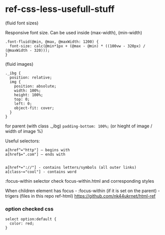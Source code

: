 # ref-css-less-usefull-stuff 


(fluid font sizes)

Responsive font size.
Can be used inside (max-width), (min-width)

```
.font-fluid(@min, @max, @maxWidth: 1200) {
  font-size: calc(@min*1px + (@max - @min) * ((100vw - 320px) / (@maxWidth - 320)));
}
```


(fluid images)

```
._ibg {
  position: relative;
  img {
    position: absolute;
    width: 100%;
    height: 100%;
    top: 0;
    left: 0;
    object-fit: cover;
  }
}
```

for parent (with class ._ibg)
`padding-bottom: 100%;` (or hieght of image / width of image %)

Useful selectors:
```
a[href^="http"] — begins with
a[href$=".com"] — ends with


a[href*="://"] - contains letters/symbols (all outer links)
a[class~="cool"] - contains word
```


:focus-within selector
check focus-within.html and corresponding styles

When children element has focus - :focus-within (if it is set on the parent) - trigers (files in this repo ref-html) https://github.com/nk44ukrnet/html-ref

### option checked css

```
select option:default {
  color: red;
}
```
